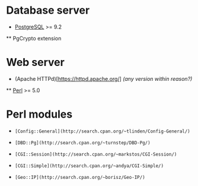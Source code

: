 # Database server

* [PostgreSQL](http://www.postgresql.org/) >= 9.2

** PgCrypto extension

# Web server

* (Apache HTTPd)[https://httpd.apache.org/] *(any version within reason?)*

** [Perl](http://www.perl.org/) >= 5.0

# Perl modules

* `[Config::General](http://search.cpan.org/~tlinden/Config-General/)`

* `[DBD::Pg](http://search.cpan.org/~turnstep/DBD-Pg/)`

* `[CGI::Session](http://search.cpan.org/~markstos/CGI-Session/)`

* `[CGI::Simple](http://search.cpan.org/~andya/CGI-Simple/)`

* `[Geo::IP](http://search.cpan.org/~borisz/Geo-IP/)`
